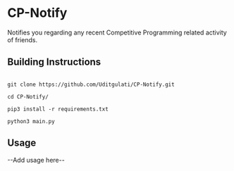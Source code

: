 # CP-Notify

Notifies you regarding any recent Competitive Programming related activity of friends. 

## Building Instructions

```

git clone https://github.com/Uditgulati/CP-Notify.git

cd CP-Notify/

pip3 install -r requirements.txt

python3 main.py

```

## Usage

--Add usage here--